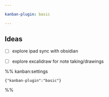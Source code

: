```yaml
---

kanban-plugin: basic

---
```


## Ideas

- [ ] explore ipad sync with obsidian
- [ ] explore excalidraw for note taking/drawings




%% kanban:settings
```
{"kanban-plugin":"basic"}
```
%%